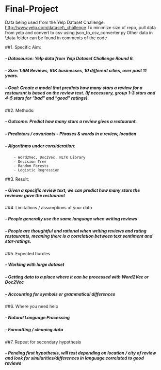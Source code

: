 # Final-Project
Data being used from the Yelp Dataset Challenge: http://www.yelp.com/dataset\_challenge
To minimize size of repo, pull data from yelp and convert to csv using json\_to\_csv\_converter.py
Other data in \data folder can be found in comments of the code

##1. Specific Aim:
#####    - Datasource: Yelp data from Yelp Dataset Challenge Round 6.
#####    - Size: 1.6M Reviews, 61K businesses, 10 different cities, over past 11 years.
#####    - Goal: Create a model that predicts how many stars a review for a restaursnt is based on the review text. (If necessary, group 1-3 stars and 4-5 stars for "bad" and "good" ratings).
##2. Methods:
#####    - Outcome: Predict how many stars a review gives a restaurant.
#####    - Predictors / covariants - Phrases & words in a review, location
#####    - Algorithms under consideration:
        - Word2Vec, Doc2Vec, NLTK Library
        - Decision Tree
        - Random Forests
        - Logistic Regression
##3. Result:
#####    - Given a specific review text, we can predict how many stars the reviewer gave the restaurant
##4. Limitations / assumptions of your data
#####    - People generally use the same language when writing reviews
#####    - People are thoughtful and rational when writing reviews and rating restaurants, meaning there is a correlation between text sentiment and star-ratings.
##5. Expected hurdles
#####    - Working with large dataset
#####    - Getting data to a place where it can be processed with Word2Vec or Doc2Vec
#####    - Accounting for symbols or grammatical differences
##6. Where you need help
#####    - Natural Language Processing
#####    - Formatting / cleaning data
##7. Repeat for secondary hypothesis
#####    - Pending first hypothesis, will test depending on location / city of review and look for similarities/differences in language correlated to good reviews